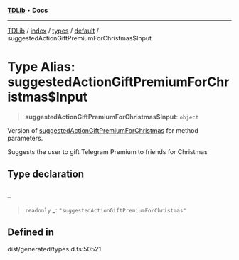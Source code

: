 [**TDLib**](../../../../../../README.md) • **Docs**

***

[TDLib](../../../../../../modules.md) / [index](../../../../../README.md) / [types](../../../README.md) / [default](../README.md) / suggestedActionGiftPremiumForChristmas$Input

# Type Alias: suggestedActionGiftPremiumForChristmas$Input

> **suggestedActionGiftPremiumForChristmas$Input**: `object`

Version of [suggestedActionGiftPremiumForChristmas](suggestedActionGiftPremiumForChristmas.md) for method parameters.

Suggests the user to gift Telegram Premium to friends for Christmas

## Type declaration

### \_

> `readonly` **\_**: `"suggestedActionGiftPremiumForChristmas"`

## Defined in

dist/generated/types.d.ts:50521
